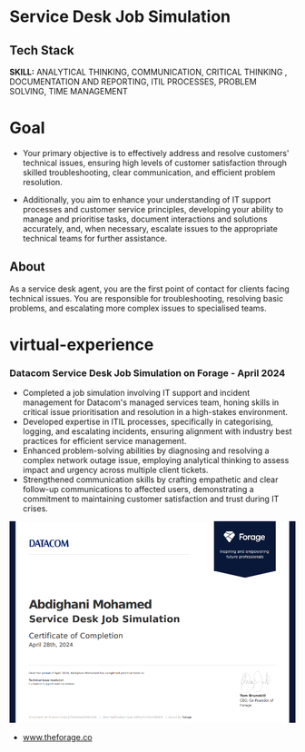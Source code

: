 # **Service Desk Job Simulation**

## Tech Stack

**SKILL:** ANALYTICAL THINKING, COMMUNICATION, CRITICAL THINKING
, DOCUMENTATION AND REPORTING, ITIL PROCESSES, PROBLEM SOLVING, TIME MANAGEMENT

# Goal

- Your primary objective is to effectively address and resolve customers' technical issues, ensuring high levels of customer satisfaction through skilled troubleshooting, clear communication, and efficient problem resolution.

- Additionally, you aim to enhance your understanding of IT support processes and customer service principles, developing your ability to manage and prioritise tasks, document interactions and solutions accurately, and, when necessary, escalate issues to the appropriate technical teams for further assistance.

## About 
As a service desk agent, you are the first point of contact for clients facing technical issues. You are responsible for troubleshooting, resolving basic problems, and escalating more complex issues to specialised teams.


# virtual-experience
### Datacom Service Desk Job Simulation on Forage - April 2024
- Completed a job simulation involving IT support and incident management for Datacom's managed services team, honing skills in critical issue prioritisation and resolution in a high-stakes environment.
- Developed expertise in ITIL processes, specifically in categorising, logging, and escalating incidents, ensuring alignment with industry best practices for efficient service management.
- Enhanced problem-solving abilities by diagnosing and resolving a complex network outage issue, employing analytical thinking to assess impact and urgency across multiple client tickets.
- Strengthened communication skills by crafting empathetic and clear follow-up communications to affected users, demonstrating a commitment to maintaining customer satisfaction and trust during IT crises.

![Certificate](./asset/Service_Desk.png)
 - www.theforage.co

